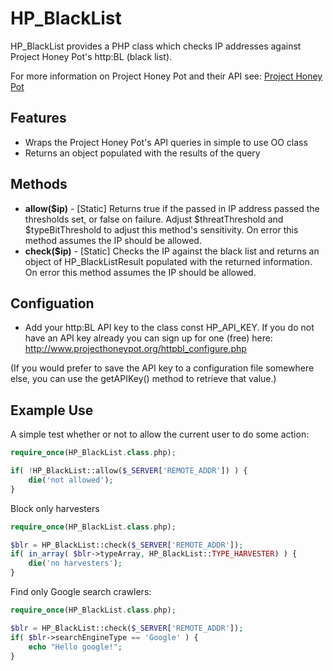 HP_BlackList
===========

HP_BlackList provides a PHP class which checks IP addresses against Project Honey Pot's http:BL (black list). 

For more information on Project Honey Pot and their API see: 
[Project Honey Pot](http://www.projecthoneypot.org/httpbl_api.php)


Features
--------

* Wraps the Project Honey Pot's API queries in simple to use OO class
* Returns an object populated with the results of the query 


Methods
-------

* **allow($ip)** - [Static] Returns true if the passed in IP address passed the thresholds set, or false on failure. Adjust $threatThreshold and $typeBitThreshold to adjust this method's sensitivity. On error this method assumes the IP should be allowed.
* **check($ip)** - [Static] Checks the IP against the black list and returns an object of HP_BlackListResult populated with the returned information. On error this method assumes the IP should be allowed.


Configuation
----------

* Add your http:BL API key to the class const HP_API_KEY. If you do not have an API key already you can sign up for one (free) here: 
http://www.projecthoneypot.org/httpbl_configure.php 

(If you would prefer to save the API key to a configuration file somewhere else, you can use the getAPIKey() method to retrieve that value.)


Example Use
----------

A simple test whether or not to allow the current user to do some action:
```php
require_once(HP_BlackList.class.php);

if( !HP_BlackList::allow($_SERVER['REMOTE_ADDR']) ) {
	die('not allowed');
}
```

Block only harvesters

```php
require_once(HP_BlackList.class.php);

$blr = HP_BlackList::check($_SERVER['REMOTE_ADDR']);
if( in_array( $blr->typeArray, HP_BlackList::TYPE_HARVESTER) ) {
	die('no harvesters');
}
```

Find only Google search crawlers:
```php
require_once(HP_BlackList.class.php);

$blr = HP_BlackList::check($_SERVER['REMOTE_ADDR']);
if( $blr->searchEngineType == 'Google' ) {
	echo "Hello google!";
}
```
